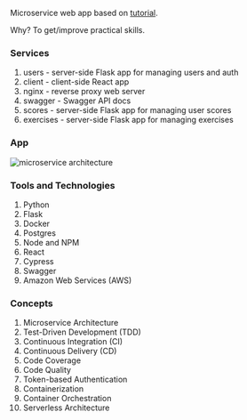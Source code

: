 Microservice web app based on [tutorial](https://testdriven.io/courses/microservices-with-docker-flask-and-react/).

Why? To get/improve practical skills.

### Services
1. users - server-side Flask app for managing users and auth
2. client - client-side React app
3. nginx - reverse proxy web server
4. swagger - Swagger API docs
5. scores - server-side Flask app for managing user scores
6. exercises - server-side Flask app for managing exercises

### App
![microservice architecture](https://testdriven.io/static/images/courses/microservices/07_testdriven.png "microservice architecture")
### Tools and Technologies
1. Python
2. Flask
3. Docker
4. Postgres
5. Node and NPM
6. React
7. Cypress
8. Swagger
9. Amazon Web Services (AWS)

### Concepts
1. Microservice Architecture
2. Test-Driven Development (TDD)
3. Continuous Integration (CI)
4. Continuous Delivery (CD)
5. Code Coverage
6. Code Quality
7. Token-based Authentication
8. Containerization
9. Container Orchestration
10. Serverless Architecture